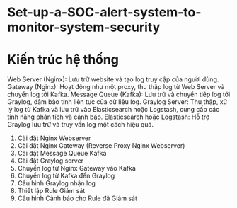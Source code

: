 # Set-up-a-SOC-alert-system-to-monitor-system-security
# Kiến trúc hệ thống
Web Server (Nginx): Lưu trữ website và tạo log truy cập của người dùng.
Gateway (Nginx): Hoạt động như một proxy, thu thập log từ Web Server và chuyển log tới Kafka.
Message Queue (Kafka): Lưu trữ và chuyển tiếp log tới Graylog, đảm bảo tính liên tục của dữ liệu log.
Graylog Server: Thu thập, xử lý log từ Kafka và lưu trữ vào Elasticsearch hoặc Logstash, cung cấp các tính năng phân tích và cảnh báo.
Elasticsearch hoặc Logstash: Hỗ trợ Graylog lưu trữ và truy vấn log một cách hiệu quả.

1. Cài đặt Nginx Webserver
2. Cài đặt Nginx Gateway (Reverse Proxy Nginx Webserver)
3. Cài đặt Message Queue Kafka
4. Cài đặt Graylog server
5. Chuyển log từ Nginx Gateway vào Kafka
6. Chuyển log từ Kafka đến Graylog
7. Cấu hình Graylog nhận log
8. Thiết lập Rule Giám sát
9. Cấu hình Cảnh báo cho Rule đã Giám sát
